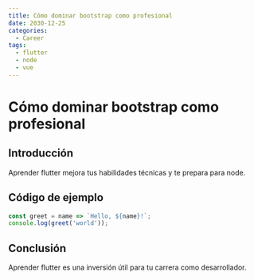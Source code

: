 ```yaml
---
title: Cómo dominar bootstrap como profesional
date: 2030-12-25
categories:
  - Career
tags:
  - flutter
  - node
  - vue
---
```


# Cómo dominar bootstrap como profesional

## Introducción

Aprender flutter mejora tus habilidades técnicas y te prepara para node.

## Código de ejemplo

```javascript
const greet = name => `Hello, ${name}!`;
console.log(greet('world'));
```

## Conclusión

Aprender flutter es una inversión útil para tu carrera como desarrollador.